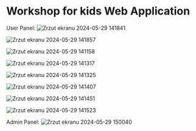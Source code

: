 # Workshop for kids Web Application

User Panel:
![Zrzut ekranu 2024-05-29 141841](https://github.com/reri101/warsztaty_dla_dzieci/assets/97965269/1df8e203-d400-451a-b1d0-21d4346c71b3)

![Zrzut ekranu 2024-05-29 141857](https://github.com/reri101/warsztaty_dla_dzieci/assets/97965269/e718e0e1-1a79-4f8f-9ed4-fa2d95654cd7)

![Zrzut ekranu 2024-05-29 141158](https://github.com/reri101/warsztaty_dla_dzieci/assets/97965269/28c2fe94-d8f9-4508-82df-300b0c27a111)

![Zrzut ekranu 2024-05-29 141317](https://github.com/reri101/warsztaty_dla_dzieci/assets/97965269/39aa0348-d922-4a42-8376-f393d94d2fab)

![Zrzut ekranu 2024-05-29 141325](https://github.com/reri101/warsztaty_dla_dzieci/assets/97965269/121247e0-433b-4e55-9cfa-50738c20a386)

![Zrzut ekranu 2024-05-29 141407](https://github.com/reri101/warsztaty_dla_dzieci/assets/97965269/c95848aa-87f3-41d4-b524-d076f9b2f31a)

![Zrzut ekranu 2024-05-29 141451](https://github.com/reri101/warsztaty_dla_dzieci/assets/97965269/2643d0eb-dbeb-425e-9510-f396e722865c)

![Zrzut ekranu 2024-05-29 141523](https://github.com/reri101/warsztaty_dla_dzieci/assets/97965269/a67d1f43-d677-4398-954d-3c1c372da41c)

Admin Panel:
![Zrzut ekranu 2024-05-29 150040](https://github.com/reri101/warsztaty_dla_dzieci/assets/97965269/52855721-c47a-4017-81e8-77204c64c49a)
